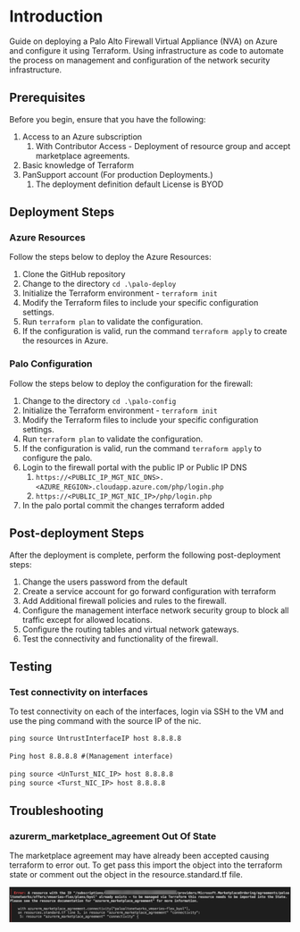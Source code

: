 # Introduction

Guide on deploying a Palo Alto Firewall Virtual Appliance (NVA) on Azure and configure it using Terraform. Using infrastructure as code to automate the process on management and configuration of the network security infrastructure.

## Prerequisites

Before you begin, ensure that you have the following:

1. Access to an Azure subscription
   1. With Contributor Access - Deployment of resource group and accept marketplace agreements.
2. Basic knowledge of Terraform
3. PanSupport account (For production Deployments.)
   1. The deployment definition default License is BYOD

## Deployment Steps

### Azure Resources

Follow the steps below to deploy the Azure Resources:

1. Clone the GitHub repository
2. Change to the directory ```cd .\palo-deploy```
3. Initialize the Terraform environment - ```terraform init```
4. Modify the Terraform files to include your specific configuration settings.
5. Run ```terraform plan``` to validate the configuration.
6. If the configuration is valid, run the command ```terraform apply``` to create the resources in Azure.

### Palo Configuration

Follow the steps below to deploy the configuration for the firewall:

1. Change to the directory ```cd .\palo-config```
2. Initialize the Terraform environment - ```terraform init```
3. Modify the Terraform files to include your specific configuration settings.
4. Run ```terraform plan``` to validate the configuration.
5. If the configuration is valid, run the command ```terraform apply``` to configure the palo.
6. Login to the firewall portal with the public IP or Public IP DNS
   1. ```https://<PUBLIC_IP_MGT_NIC_DNS>.<AZURE_REGION>.cloudapp.azure.com/php/login.php```
   2. ```https://<PUBLIC_IP_MGT_NIC_IP>/php/login.php```
7. In the palo portal commit the changes terraform added

## Post-deployment Steps

After the deployment is complete, perform the following post-deployment steps:

1. Change the users password from the default
2. Create a service account for go forward configuration with terraform
3. Add Additional firewall policies and rules to the firewall.
4. Configure the management interface network security group to block all traffic except for allowed locations.
5. Configure the routing tables and virtual network gateways.
6. Test the connectivity and functionality of the firewall.

## Testing

### Test connectivity on interfaces

To test connectivity on each of the interfaces, login via SSH to the VM and use the ping command with the source IP of the nic.

```shell
ping source UntrustInterfaceIP host 8.8.8.8

Ping host 8.8.8.8 #(Management interface)

ping source <UnTurst_NIC_IP> host 8.8.8.8
ping source <Turst_NIC_IP> host 8.8.8.8
```

## Troubleshooting

### azurerm_marketplace_agreement Out Of State

The marketplace agreement may have already been accepted causing terraform to error out. To get pass this import the object into the terraform state or comment out the object in the resource.standard.tf file.

![TF_MarketPlaceError](img/error-tfimport-makagreement.jpg)

